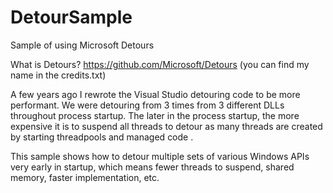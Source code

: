 # DetourSample
Sample of using Microsoft Detours

What is Detours?  https://github.com/Microsoft/Detours (you can find my name in the credits.txt)

A few years ago I rewrote the Visual Studio detouring code to be more performant.
We were detouring from 3 times from 3 different DLLs throughout process startup. 
The later in the process startup, the more expensive it is to suspend all threads to detour
as many threads are created by starting threadpools and managed code .

This sample shows how to detour multiple sets of various Windows APIs very early in startup, 
which means fewer threads to suspend, shared memory, faster implementation, etc.
